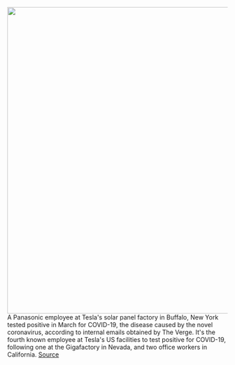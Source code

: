 <img src='https://cdn.vox-cdn.com/thumbor/ds6Jac3nlu1JYQ7nUj6hOo3bRmY=/0x0:2736x1824/1200x800/filters:focal(1667x152:2103x588)/cdn.vox-cdn.com/uploads/chorus_image/image/66590576/gigafactory_2.0.jpg' width='700px' /><br/>
A Panasonic employee at Tesla's solar panel factory in Buffalo, New York tested positive in March for COVID-19, the disease caused by the novel coronavirus, according to internal emails obtained by The Verge. It's the fourth known employee at Tesla's US facilities to test positive for COVID-19, following one at the Gigafactory in Nevada, and two office workers in California.
<a href='https://www.theverge.com/2020/4/1/21202389/panasonic-worker-tesla-buffalo-gigafactory-coronavirus-covid-19'> Source <a/>